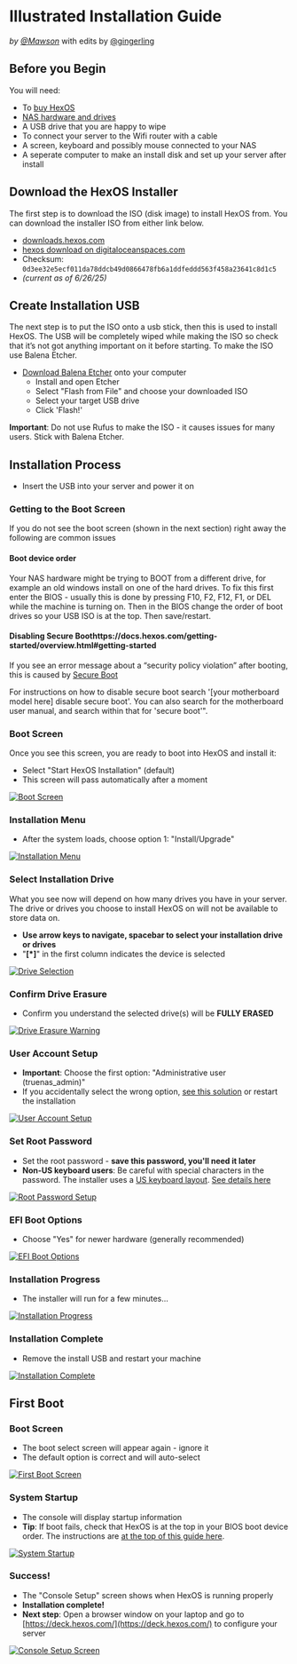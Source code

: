 # Illustrated Installation Guide

*by [@Mawson](https://hub.hexos.com/profile/14-mawson/?wr=eyJhcHAiOiJmb3J1bXMiLCJtb2R1bGUiOiJmb3J1bXMtY29tbWVudCIsImlkXzEiOjEwMywiaWRfMiI6NDY0fQ==)* with edits by [@gingerling](https://hub.hexos.com/profile/19534-gingerling/)

## Before you Begin

You will need:

- To [buy HexOS](https://hub.hexos.com/store/product/1-lifetime/)
- [NAS hardware and drives](https://docs.hexos.com/getting-started/overview.html#getting-started)
- A USB drive that you are happy to wipe
- To connect your server to the Wifi router with a cable
- A screen, keyboard and possibly mouse connected to your NAS
- A seperate computer to make an install disk and set up your server after install

## Download the HexOS Installer

The first step is to download the ISO (disk image) to install HexOS from. You can download the installer ISO from either link below.

- [downloads.hexos.com](https://downloads.hexos.com/TrueNAS-SCALE-24.10.2.2-HexOS.iso)
- [hexos download on digitaloceanspaces.com](https://hexos-downloads.sfo3.cdn.digitaloceanspaces.com/TrueNAS-SCALE-24.10.2.2-HexOS.iso)
-   Checksum: `0d3ee32e5ecf011da78ddcb49d0866478fb6a1ddfeddd563f458a23641c8d1c5`
- _(current as of 6/26/25)_

## Create Installation USB

The next step is to put the ISO onto a usb stick, then this is used to install HexOS. The USB will be completely wiped while making the ISO so check that it’s not got anything important on it before starting. To make the ISO use Balena Etcher.

-   [Download Balena Etcher](https://etcher.balena.io/#download-etcher) onto your computer
    -   Install and open Etcher
    -   Select "Flash from File" and choose your downloaded ISO
    -   Select your target USB drive
    -   Click 'Flash!'

**Important**: Do not use Rufus to make the ISO - it causes issues for many users. Stick with Balena Etcher.

## Installation Process

- Insert the USB into your server and power it on

### Getting to the Boot Screen

If you do not see the boot screen (shown in the next section) right away the following are common issues

#### Boot device order 

Your NAS hardware might be trying to BOOT from a different drive, for example an old windows install on one of the hard drives.
To fix this first enter the BIOS -  usually this is done by pressing F10, F2, F12, F1, or DEL while the machine is turning on.
Then in the BIOS change the order of boot drives so your USB ISO is at the top. Then save/restart.

#### Disabling Secure Boothttps://docs.hexos.com/getting-started/overview.html#getting-started
If you see an error message about a “security policy violation” after booting, this is caused by [Secure Boot](https://en.wikipedia.org/wiki/UEFI#Secure_Boot)

For instructions on how to disable secure boot search '[your motherboard model here] disable secure boot'. You can also search for the motherboard user manual, and search within that for 'secure boot'".

### Boot Screen

Once you see this screen, you are ready to boot into HexOS and install it:

-   Select "Start HexOS Installation" (default)
-   This screen will pass automatically after a moment

[![Boot Screen](https://hub.hexos.com/uploads/monthly_2024_11/Capture.PNG.68aa841b48189723e75377b4eae0e4f5.PNG)](https://hub.hexos.com/uploads/monthly_2024_11/Capture.PNG.68aa841b48189723e75377b4eae0e4f5.PNG "Enlarge image")

### Installation Menu

-   After the system loads, choose option 1: "Install/Upgrade"

[![Installation Menu](https://hub.hexos.com/uploads/monthly_2024_11/Capture2.PNG.0632104eaf1d3158bd759f4a8b595244.PNG)](https://hub.hexos.com/uploads/monthly_2024_11/Capture2.PNG.0632104eaf1d3158bd759f4a8b595244.PNG "Enlarge image")

### Select Installation Drive

What you see now will depend on how many drives you have in your server. The drive or drives you choose to install HexOS on will not be available to store data on. 

-   **Use arrow keys to navigate, spacebar to select your installation drive or drives**
-   "**[*]**" in the first column indicates the device is selected

[![Drive Selection](https://hub.hexos.com/uploads/monthly_2024_11/Capture3.PNG.8efa34d929a7a8dd6e148ebc17172509.PNG)](https://hub.hexos.com/uploads/monthly_2024_11/Capture3.PNG.8efa34d929a7a8dd6e148ebc17172509.PNG "Enlarge image")

### Confirm Drive Erasure

-   Confirm you understand the selected drive(s) will be **FULLY ERASED**

[![Drive Erasure Warning](https://hub.hexos.com/uploads/monthly_2024_11/Capture4.PNG.20de862b21fdbe599a413abfc6bc5db6.PNG)](https://hub.hexos.com/uploads/monthly_2024_11/Capture4.PNG.20de862b21fdbe599a413abfc6bc5db6.PNG "Enlarge image")

### User Account Setup

-   **Important**: Choose the first option: "Administrative user (truenas_admin)"
-   If you accidentally select the wrong option, [see this solution](https://hub.hexos.com/topic/103-illustrated-installation-guide-start-here/#findComment-1958) or restart the installation

[![User Account Setup](https://hub.hexos.com/uploads/monthly_2024_11/Capture5.PNG.f7af55f85dc45fff3932704006737410.PNG)](https://hub.hexos.com/uploads/monthly_2024_11/Capture5.PNG.f7af55f85dc45fff3932704006737410.PNG "Enlarge image")

### Set Root Password

-   Set the root password - **save this password, you'll need it later**
-   **Non-US keyboard users**: Be careful with special characters in the password. The installer uses a [US keyboard layout](https://en.wikipedia.org/wiki/British_and_American_keyboards#/media/File:KB_United_States-NoAltGr.svg). [See details here](https://hub.hexos.com/topic/103-illustrated-installation-guide-start-here/page/2/#findComment-8073) 

[![Root Password Setup](https://hub.hexos.com/uploads/monthly_2024_11/Capture6.PNG.2757a99cb3d6eff2456fae08f5d8af22.PNG)](https://hub.hexos.com/uploads/monthly_2024_11/Capture6.PNG.2757a99cb3d6eff2456fae08f5d8af22.PNG "Enlarge image")

### EFI Boot Options

-   Choose "Yes" for newer hardware (generally recommended)

[![EFI Boot Options](https://hub.hexos.com/uploads/monthly_2024_11/Capture7.PNG.882149a9a6a418c51547772762cab939.PNG)](https://hub.hexos.com/uploads/monthly_2024_11/Capture7.PNG.882149a9a6a418c51547772762cab939.PNG "Enlarge image")

### Installation Progress

-   The installer will run for a few minutes...

[![Installation Progress](https://hub.hexos.com/uploads/monthly_2024_11/Capture8.PNG.415546fcc3c0eddfc6051012a28c8a7e.PNG)](https://hub.hexos.com/uploads/monthly_2024_11/Capture8.PNG.415546fcc3c0eddfc6051012a28c8a7e.PNG "Enlarge image")

### Installation Complete

-   Remove the install USB and restart your machine

[![Installation Complete](https://hub.hexos.com/uploads/monthly_2024_11/Capture9.PNG.b01ff55fcd882a5612dd01b299807662.PNG)](https://hub.hexos.com/uploads/monthly_2024_11/Capture9.PNG.b01ff55fcd882a5612dd01b299807662.PNG "Enlarge image")

## First Boot

### Boot Screen

-   The boot select screen will appear again - ignore it
-   The default option is correct and will auto-select

[![First Boot Screen](https://hub.hexos.com/uploads/monthly_2024_11/Capture10.PNG.6dd4a02dcdb72261ad0857b5af351bb1.PNG)](https://hub.hexos.com/uploads/monthly_2024_11/Capture10.PNG.6dd4a02dcdb72261ad0857b5af351bb1.PNG "Enlarge image")

### System Startup

-   The console will display startup information
-   **Tip**: If boot fails, check that HexOS is at the top in your BIOS boot device order. The instructions are [at the top of this guide here](####boot-device-order).

[![System Startup](https://hub.hexos.com/uploads/monthly_2024_11/Capture11.thumb.PNG.6a43deaa983d715784365f338659d44c.PNG)](https://hub.hexos.com/uploads/monthly_2024_11/Capture11.PNG.8d234b71bdcd3fbbdd5ad5389338e67f.PNG)

### Success!

-  The "Console Setup" screen shows when HexOS is running properly
- **Installation complete!**
-   **Next step**: Open a browser window on your laptop and go to [https://deck.hexos.com/](https://deck.hexos.com/) to configure your server

[![Console Setup Screen](https://hub.hexos.com/uploads/monthly_2024_11/Capture12.thumb.PNG.44c581cd145b735c1ce98f591991f934.PNG)](https://hub.hexos.com/uploads/monthly_2024_11/Capture12.PNG.ad70047f68f85e17303c4c874af95fc1.PNG)

